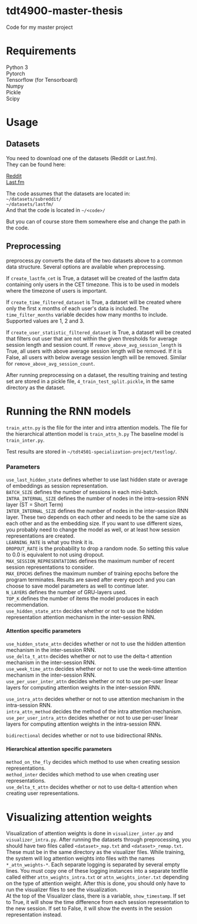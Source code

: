 # tdt4900-master-thesis
Code for my master project  

# Requirements
Python 3  
Pytorch  
Tensorflow (for Tensorboard)  
Numpy  
Pickle  
Scipy  

# Usage

## Datasets
You need to download one of the datasets (Reddit or Last.fm).  
They can be found here:  
  
[Reddit](https://www.kaggle.com/colemaclean/subreddit-interactions)  
[Last.fm](http://www.dtic.upf.edu/~ocelma/MusicRecommendationDataset/lastfm-1K.html)  
  
The code assumes that the datasets are located in:  
`~/datasets/subreddit/`  
`~/datasets/lastfm/`  
And that the code is located in `~/<code>/`  

But you can of course store them somewhere else and change the path in the code.  
  
## Preprocessing
preprocess.py converts the data of the two datasets above to a common data structure. Several options are available when preprocessing.

If `create_lastfm_cet` is True, a dataset will be created of the lastfm data containing only users in the CET timezone. This is to be used in models where the timezone of users is important.

If `create_time_filtered_dataset` is True, a dataset will be created where only the first x months of each user's data is included. The `time_filter_months` variable decides how many months to include. Supported values are 1, 2 and 3.

If `create_user_statistic_filtered_dataset` is True, a dataset will be created that filters out user that are not within the given thresholds for average session length and session count. If `remove_above_avg_session_length` is True, all users with above average session length will be removed. If it is False, all users with below average session length will be removed. Similar for `remove_above_avg_session_count`.
  
After running preprocessing on a dataset, the resulting training and testing set are stored in a pickle file, `4_train_test_split.pickle`, in the same directory as the dataset.   
  
  
# Running the RNN models
`train_attn.py` is the file for the inter and intra attention models. The file for the hierarchical attention model is `train_attn_h.py` The baseline model is `train_inter.py`.   
  
Test results are stored in `~/tdt4501-specialization-project/testlog/`.  
  
### Parameters
`use_last_hidden_state` defines whether to use last hidden state or average of embeddings as session representation.  
`BATCH_SIZE` defines the number of sessions in each mini-batch.  
`INTRA_INTERNAL_SIZE` defines the number of nodes in the intra-session RNN layer (ST = Short Term)  
`INTER_INTERNAL_SIZE` defines the number of nodes in the inter-session RNN layer. These two depends on each other and needs to be the same size as each other and as the embedding size. If you want to use different sizes, you probably need to change the model as well, or at least how session representations are created.  
`LEARNING_RATE` is what you think it is.  
`DROPOUT_RATE` is the probability to drop a random node. So setting this value to 0.0 is equivalent to not using dropout.  
`MAX_SESSION_REPRESENTATIONS` defines the maximum number of recent session representations to consider.  
`MAX_EPOCHS` defines the maximum number of training epochs before the program terminates. Results are saved after every epoch and you can choose to save model parameters as well to continue later.  
`N_LAYERS` defines the number of GRU-layers used.  
`TOP_K` defines the number of items the model produces in each recommendation.  
`use_hidden_state_attn` decides whether or not to use the hidden representation attention mechanism in the inter-session RNN.  


#### Attention specific parameters
`use_hidden_state_attn` decides whether or not to use the hidden attention mechanism in the inter-session RNN.  
`use_delta_t_attn` decides whether or not to use the delta-t attention mechanism in the inter-session RNN.  
`use_week_time_attn` decides whether or not to use the week-time attention mechanism in the inter-session RNN.  
`use_per_user_inter_attn` decides whether or not to use per-user linear layers for computing attention weights in the inter-session RNN.  
 
`use_intra_attn` decides whether or not to use attention mechanism in the intra-session RNN.  
`intra_attn_method` decides the method of the intra attention mechanism.  
`use_per_user_intra_attn` decides whether or not to use per-user linear layers for computing attention weights in the intra-session RNN.  

`bidirectional` decides whether or not to use bidirectional RNNs.  

#### Hierarchical attention specific parameters
`method_on_the_fly` decides which method to use when creating session representations.  
`method_inter` decides which method to use when creating user representations.  
`use_delta_t_attn` decides whether or not to use delta-t attention when creating user representations.  


  
# Visualizing attention weights
Visualization of attention weights is done in `visualizer_inter.py` and `visualizer_intra.py`.
After running the datasets through preprocessing, you should have two files called `<dataset>_map.txt` and `<dataset>_remap.txt`. These must be in the same directory as the visualizer files. While training, the system will log attention weights into files with the names `*_attn_weights-*`. Each separate logging is separated by several empty lines. You must copy one of these logging instances into a separate textfile called either `attn_weights_intra.txt` or `attn_weights_inter.txt` depending on the type of attention weight. After this is done, you should only have to run the visualizer files to see the visualization.  
At the top of the Visualizer class, there is a variable, `show_timestamp`. If set to True, it will show the time difference from each session representation to the new session. If set to False, it will show the events in the session representation instead.

